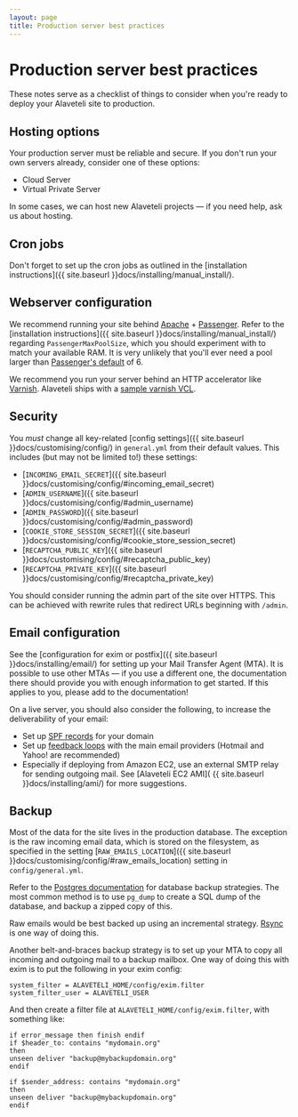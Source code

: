 ```yaml
---
layout: page
title: Production server best practices
---
```


# Production server best practices

<p class="lead">
  These notes serve as a checklist of things to consider when you're ready
  to deploy your Alaveteli site to production.
</p>


## Hosting options

Your production server must be reliable and secure. If you don't run your own
servers already, consider one of these options:

* Cloud Server
* Virtual Private Server

In some cases, we can host new Alaveteli projects &mdash; if you need help,
ask us about hosting.

## Cron jobs

Don't forget to set up the cron jobs as outlined in the
[installation instructions]({{ site.baseurl }}docs/installing/manual_install/).

## Webserver configuration

We recommend running your site behind
[Apache](https://httpd.apache.org) +
[Passenger](https://www.phusionpassenger.com). Refer to the
[installation instructions]({{ site.baseurl }}docs/installing/manual_install/)
regarding `PassengerMaxPoolSize`, which you should
experiment with to match your available RAM. It is very unlikely that you'll
ever need a pool larger than [Passenger's
default](http://www.modrails.com/documentation/Users%20guide%20Apache.html#_passengermaxpoolsize_lt_integer_gt) of 6.

We recommend you run your server behind an HTTP accelerator like
[Varnish](https://www.varnish-cache.org).
Alaveteli ships with a
[sample varnish VCL](https://github.com/mysociety/alaveteli/blob/master/config/varnish-alaveteli.vcl).

## Security

You _must_ change all key-related [config settings]({{ site.baseurl }}docs/customising/config/)
in `general.yml` from their default values. This includes (but may not be limited to!)
these settings:

* [`INCOMING_EMAIL_SECRET`]({{ site.baseurl }}docs/customising/config/#incoming_email_secret)
* [`ADMIN_USERNAME`]({{ site.baseurl }}docs/customising/config/#admin_username)
* [`ADMIN_PASSWORD`]({{ site.baseurl }}docs/customising/config/#admin_password)
* [`COOKIE_STORE_SESSION_SECRET`]({{ site.baseurl }}docs/customising/config/#cookie_store_session_secret)
* [`RECAPTCHA_PUBLIC_KEY`]({{ site.baseurl }}docs/customising/config/#recaptcha_public_key)
* [`RECAPTCHA_PRIVATE_KEY`]({{ site.baseurl }}docs/customising/config/#recaptcha_private_key)

You should consider running the admin part of the site over HTTPS. This can be
achieved with rewrite rules that redirect URLs beginning with `/admin`.

## Email configuration

See the [configuration for exim or postfix]({{ site.baseurl }}docs/installing/email/) for
setting up your Mail Transfer Agent (MTA). It is possible to use other MTAs &mdash;
if you use a different one, the documentation there should provide you with
enough information to get started. If this applies to you, please add to the
documentation!

On a live server, you should also consider the following, to increase the
deliverability of your email:

* Set up [SPF records](http://www.openspf.org/) for your domain
* Set up <a
  href="http://wiki.asrg.sp.am/wiki/Feedback_loop_links_for_some_email_providers">feedback loops</a> with the main email providers
  (Hotmail and Yahoo! are recommended)
* Especially if deploying from Amazon EC2, use an external SMTP relay for
  sending outgoing mail. See [Alaveteli EC2 AMI]( {{ site.baseurl }}docs/installing/ami/)
  for more suggestions.

## Backup

Most of the data for the site lives in the production database. The exception
is the raw incoming email data, which is stored on the filesystem, as specified
in the setting
[`RAW_EMAILS_LOCATION`]({{ site.baseurl }}docs/customising/config/#raw_emails_location)
setting in `config/general.yml`.

Refer to the [Postgres
documentation](http://www.postgresql.org/docs/8.4/static/backup.html) for
database backup strategies. The most common method is to use `pg_dump` to
create a SQL dump of the database, and backup a zipped copy of this.

Raw emails would be best backed up using an incremental strategy.
[Rsync](http://rsync.samba.org/) is one way of doing this.

Another belt-and-braces backup strategy is to set up your MTA to copy all
incoming and outgoing mail to a backup mailbox. One way of doing this with exim
is to put the following in your exim config:

    system_filter = ALAVETELI_HOME/config/exim.filter
    system_filter_user = ALAVETELI_USER

And then create a filter file at `ALAVETELI_HOME/config/exim.filter`, with
something like:

    if error_message then finish endif
    if $header_to: contains "mydomain.org"
    then
    unseen deliver "backup@mybackupdomain.org"
    endif

    if $sender_address: contains "mydomain.org"
    then
    unseen deliver "backup@mybackupdomain.org"
    endif

